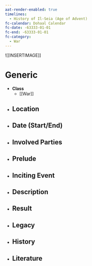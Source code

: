 ```yaml
---
aat-render-enabled: true
timelines:
  - History of Il-Seia (Age of Advent)
fc-calendar: Dohaal Calendar
fc-date: -63333-01-01
fc-end: -63333-01-01
fc-category:
  - War
---
```


![[INSERTIMAGE]]

# Generic
- **Class**
	- [[War]]
- **Location**
	- 
- **Date (Start/End)**
	- 
- **Involved Parties**
	- 
- **Prelude**
	- 
- **Inciting Event**
	- 
- **Description**
	- 
- **Result**
	- 
- **Legacy**
	- 
- **History**
	- 
- **Literature**
	- 